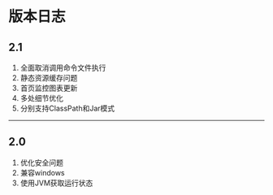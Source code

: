 # 版本日志

## 2.1 

1. 全面取消调用命令文件执行
2. 静态资源缓存问题
3. 首页监控图表更新
4. 多处细节优化
5. 分别支持ClassPath和Jar模式

-----------------------------------------------------------

## 2.0 

1. 优化安全问题
2. 兼容windows
3. 使用JVM获取运行状态
